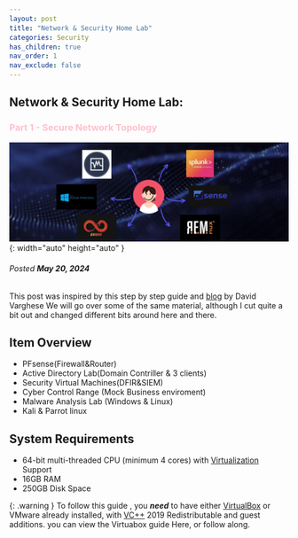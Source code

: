 ```yaml
---
layout: post
title: "Network & Security Home Lab"
categories: Security
has_children: true
nav_order: 1
nav_exclude: false
---
```



## Network & Security Home Lab: 

### <span style="color: pink; font-weight: bold;">Part 1 - Secure Network Topology</span>

![banner](/assets/banner.png){: width="auto" height="auto" }

###### Posted ***May 20, 2024***

This post was inspired by this step by step guide and [blog] by David Varghese
We will go over some of the same material, although I cut quite a bit out and changed different bits around here and there. 

   

## Item Overview

- PFsense(Firewall&Router)
- Active Directory Lab(Domain Contriller & 3 clients)
- Security Virtual Machines(DFIR&SIEM)
- Cyber Control Range (Mock Business enviroment)
- Malware Analysis Lab (Windows & Linux)
- Kali & Parrot linux

## System Requirements
- 64-bit multi-threaded CPU (minimum 4 cores) with [Virtualization] Support
- 16GB RAM
- 250GB Disk Space


{: .warning }
To follow this guide , you ***need*** to have either [VirtualBox] or VMware already installed, with [VC++] 2019 Redistributable and guest additions. 
you can view the Virtuabox guide Here, or follow along.




[VirtualBox]: https://www.virtualbox.org/wiki/Downloads

[Virtualization]: https://bce.berkeley.edu/enabling-virtualization-in-your-pc-bios.html

[VC++]: https://learn.microsoft.com/en-us/cpp/windows/latest-supported-vc-redist?view=msvc-170

[blog]: https://blog.davidvarghese.dev/posts/building-home-lab-part-1/